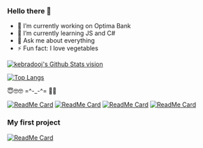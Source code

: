 ### Hello there 👋

<!--
**kebradooj/kebradooj** is a ✨ _special_ ✨ repository because its `README.md` (this file) appears on your GitHub profile. -->

- 🔭 I’m currently working on Optima Bank
- 🌱 I’m currently learning JS and C#
- 💬 Ask me about everything
- ⚡ Fun fact: I love vegetables

[<img alt="kebradooj's Github Stats vision" src="https://github-readme-stats.vercel.app/api?username=kebradooj&theme=nord&show_icons=true&hide_border=true">](https://github.com/kebradooj)

[![Top Langs](https://github-readme-stats.vercel.app/api/top-langs/?username=kebradooj&layout=compact&hide_border=true)](https://github.com/kebradooj)

😇🤓🤓 =^-_-^= 🍓🥗

[![ReadMe Card](https://github-readme-stats.vercel.app/api/pin/?username=kebradooj&repo=Website-museums-guide-somewhere-in-earth&hide_border=true)](https://github.com/kebradooj/Website-museums-guide-somewhere-in-earth)
[![ReadMe Card](https://github-readme-stats.vercel.app/api/pin/?username=kebradooj&repo=MKXI-pre-order-page&hide_border=true)](https://github.com/kebradooj/MKXI-pre-order-page)
[![ReadMe Card](https://github-readme-stats.vercel.app/api/pin/?username=kebradooj&repo=mern-stack-blog&hide_border=true)](https://github.com/kebradooj/mern-stack-blog)
[![ReadMe Card](https://github-readme-stats.vercel.app/api/pin/?username=kebradooj&repo=re2-remake-costumes-changer&hide_border=true)](https://github.com/kebradooj/re2-remake-costumes-changer)

### My first project 
[![ReadMe Card](https://github-readme-stats.vercel.app/api/pin/?username=kebradooj&repo=kebradooj&hide_border=true)](https://github.com/kebradooj/Poputka.kg)
